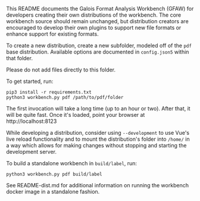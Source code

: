 This README documents the Galois Format Analysis Workbench (GFAW) for developers
creating their own distributions of the workbench. The core workbench source
should remain unchanged, but distribution creators are encouraged to develop
their own plugins to support new file formats or enhance support for existing
formats.

To create a new distribution, create a new subfolder, modeled off of the `pdf`
base distribution. Available options are documented in `config.json5` within
that folder.

Please do not add files directly to this folder.

To get started, run:

    pip3 install -r requirements.txt
    python3 workbench.py pdf /path/to/pdf/folder

The first invocation will take a long time (up to an hour or two). After that,
it will be quite fast. Once it's loaded, point your browser at
http://localhost:8123

While developing a distribution, consider using `--development` to use Vue's
live reload functionality and to mount the distribution's folder into
`/home/` in a way which allows for making changes without stopping and starting
the development server.

To build a standalone workbench in `build/label`, run:

    python3 workbench.py pdf build/label

See README-dist.md for additional information on running the workbench docker
image in a standalone fashion.

